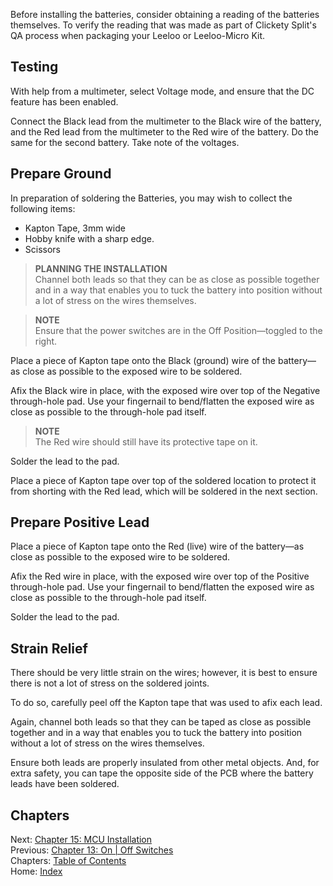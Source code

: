 Before installing the batteries, consider obtaining a reading of the batteries themselves.  To verify the reading that was made as part of Clickety Split's QA process when packaging your Leeloo or Leeloo-Micro Kit.

## Testing
With help from a multimeter, select Voltage mode, and ensure that the DC feature has been enabled.

Connect the Black lead from the multimeter to the Black wire of the battery, and the Red lead from the multimeter to the Red wire of the battery.  Do the same for the second battery. Take note of the voltages.

## Prepare Ground
In preparation of soldering the Batteries, you may wish to collect the following items:

* Kapton Tape, 3mm wide
* Hobby knife with a sharp edge.
* Scissors

> **PLANNING THE INSTALLATION** \
> Channel both leads so that they can be as close as possible together and in a way that enables you to tuck the battery into position without a lot of stress on the wires themselves.

> **NOTE** \
> Ensure that the power switches are in the Off Position—toggled to the right.

Place a piece of Kapton tape onto the Black (ground) wire of the battery—as close as possible to the exposed wire to be soldered.

Afix the Black wire in place, with the exposed wire over top of the Negative through-hole pad.  Use your fingernail to bend/flatten the exposed wire as close as possible to the through-hole pad itself.

> **NOTE** \
> The Red wire should still have its protective tape on it.

Solder the lead to the pad.

Place a piece of Kapton tape over top of the soldered location to protect it from shorting with the Red lead, which will be soldered in the next section.

## Prepare Positive Lead
Place a piece of Kapton tape onto the Red (live) wire of the battery—as close as possible to the exposed wire to be soldered.

Afix the Red wire in place, with the exposed wire over top of the Positive through-hole pad.  Use your fingernail to bend/flatten the exposed wire as close as possible to the through-hole pad itself.

Solder the lead to the pad.

## Strain Relief
There should be very little strain on the wires; however, it is best to ensure there is not a lot of stress on the soldered joints.

To do so, carefully peel off the Kapton tape that was used to afix each lead.

Again, channel both leads so that they can be taped as close as possible together and in a way that enables you to tuck the battery into position without a lot of stress on the wires themselves.

Ensure both leads are properly insulated from other metal objects.  And, for extra safety, you can tape the opposite side of the PCB where the battery leads have been soldered.

## Chapters
Next: [Chapter 15: MCU Installation](15-MCU-Installation.md) \
Previous: [Chapter 13: On | Off Switches](13-On-Off-Switches.md) \
Chapters: [Table of Contents](README.md) \
Home: [Index](/README.md)
